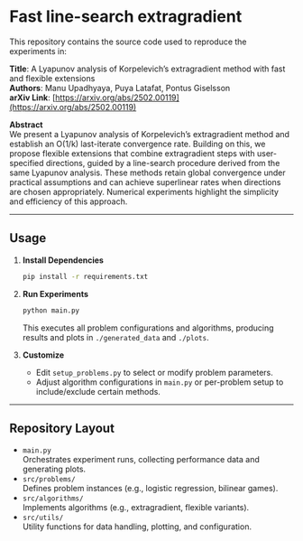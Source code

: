 # Fast line-search extragradient

This repository contains the source code used to reproduce the experiments in:

**Title**: A Lyapunov analysis of Korpelevich’s extragradient method with fast and flexible extensions  
**Authors**: Manu Upadhyaya, Puya Latafat, Pontus Giselsson  
**arXiv Link**: [https://arxiv.org/abs/2502.00119](https://arxiv.org/abs/2502.00119)

**Abstract**  
We present a Lyapunov analysis of Korpelevich’s extragradient method and establish an O(1/k) last-iterate convergence rate. Building on this, we propose flexible extensions that combine extragradient steps with user-specified directions, guided by a line-search procedure derived from the same Lyapunov analysis. These methods retain global convergence under practical assumptions and can achieve superlinear rates when directions are chosen appropriately. Numerical experiments highlight the simplicity and efficiency of this approach.

---

## Usage

1. **Install Dependencies**  
   ```bash
   pip install -r requirements.txt
   ```
   
2. **Run Experiments**  
   ```bash
   python main.py
   ```
   This executes all problem configurations and algorithms, producing results and plots in `./generated_data` and `./plots`.

3. **Customize**  
   - Edit `setup_problems.py` to select or modify problem parameters.
   - Adjust algorithm configurations in `main.py` or per-problem setup to include/exclude certain methods.

---

## Repository Layout

- `main.py`  
  Orchestrates experiment runs, collecting performance data and generating plots.
- `src/problems/`  
  Defines problem instances (e.g., logistic regression, bilinear games).
- `src/algorithms/`  
  Implements algorithms (e.g., extragradient, flexible variants).
- `src/utils/`  
  Utility functions for data handling, plotting, and configuration.
